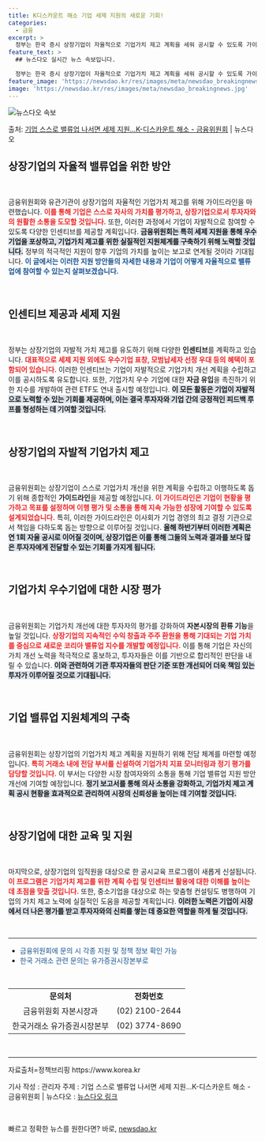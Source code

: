 ```yaml
---
title: K디스카운트 해소 기업 세제 지원의 새로운 기회!
categories:
  - 금융
excerpt: >
  정부는 한국 증시 상장기업이 자율적으로 기업가치 제고 계획을 세워 공시할 수 있도록 가이드라인을 제시하는 한…
feature_text: >
  ## 뉴스다오 실시간 뉴스 속보입니다.

  정부는 한국 증시 상장기업이 자율적으로 기업가치 제고 계획을 세워 공시할 수 있도록 가이드라인을 제시하는 한…
feature_image: 'https://newsdao.kr/res/images/meta/newsdao_breakingnews.jpg'
image: 'https://newsdao.kr/res/images/meta/newsdao_breakingnews.jpg'
---
```


![뉴스다오 속보](https://newsdao.kr/res/images/meta/newsdao_breakingnews.jpg)

<p>출처: <a href="https://newsdao.kr/3233" rel="dofollow">기업 스스로 밸류업 나서면 세제 지원…K-디스카운트 해소 - 금융위원회</a> | 뉴스다오</p>

<h2 data-ke-size="size26">상장기업의 자율적 밸류업을 위한 방안</h2>

<p data-ke-size="size16">&nbsp;</p>

금융위원회와 유관기관이 상장기업의 자율적인 기업가치 제고를 위해 가이드라인을 마련했습니다. <b><span style="color: #ee2323;">이를 통해 기업은 스스로 자사의 가치를 평가하고, 상장기업으로서 투자자와의 원활한 소통을 도모할 것입니다.</span></b> 또한, 이러한 과정에서 기업이 자발적으로 참여할 수 있도록 다양한 인센티브를 제공할 계획입니다. <b><span style="background-color: #21538527;">금융위원회는 특히 세제 지원을 통해 우수기업을 포상하고, 기업가치 제고를 위한 실질적인 지원체계를 구축하기 위해 노력할 것입니다.</span></b> 정부의 적극적인 지원이 향후 기업의 가치를 높이는 보고로 연계될 것이라 기대됩니다. <b><span style="color: #1a5490;">이 글에서는 이러한 지원 방안들의 자세한 내용과 기업이 어떻게 자율적으로 밸류업에 참여할 수 있는지 살펴보겠습니다.</span></b>

<p data-ke-size="size16">&nbsp;</p>

<h2 data-ke-size="size26">인센티브 제공과 세제 지원</h2>

<p data-ke-size="size16">&nbsp;</p>

정부는 상장기업의 자발적 가치 제고를 유도하기 위해 다양한 <b>인센티브</b>를 계획하고 있습니다. <b><span style="color: #ee2323;">대표적으로 세제 지원 외에도 우수기업 표창, 모범납세자 선정 우대 등의 혜택이 포함되어 있습니다.</span></b> 이러한 인센티브는 기업이 자발적으로 기업가치 개선 계획을 수립하고 이를 공시하도록 유도합니다. 또한, 기업가치 우수 기업에 대한 <b>자금 유입</b>을 촉진하기 위한 지수를 개발하여 관련 ETF도 연내 출시할 예정입니다. <b><span style="background-color: #21538527;">이 모든 활동은 기업이 자발적으로 노력할 수 있는 기회를 제공하며, 이는 결국 투자자와 기업 간의 긍정적인 피드백 루프를 형성하는 데 기여할 것입니다.</span></b> 

<p data-ke-size="size16">&nbsp;</p>

<h2 data-ke-size="size26">상장기업의 자발적 기업가치 제고</h2>

<p data-ke-size="size16">&nbsp;</p>

금융위원회는 상장기업이 스스로 기업가치 개선을 위한 계획을 수립하고 이행하도록 돕기 위해 종합적인 <b>가이드라인</b>을 제공할 예정입니다. <b><span style="color: #ee2323;">이 가이드라인은 기업이 현황을 평가하고 목표를 설정하며 이행 평가 및 소통을 통해 지속 가능한 성장에 기여할 수 있도록 설계되었습니다.</span></b> 특히, 이러한 가이드라인은 이사회가 기업 경영의 최고 결정 기관으로서 책임을 다하도록 돕는 방향으로 이루어질 것입니다. <b><span style="background-color: #21538527;">올해 하반기부터 이러한 계획은 연 1회 자율 공시로 이어질 것이며, 상장기업은 이를 통해 그들의 노력과 결과를 보다 많은 투자자에게 전달할 수 있는 기회를 가지게 됩니다.</span></b> 

<p data-ke-size="size16">&nbsp;</p>

<h2 data-ke-size="size26">기업가치 우수기업에 대한 시장 평가</h2>

<p data-ke-size="size16">&nbsp;</p>

금융위원회는 기업가치 개선에 대한 투자자의 평가를 강화하여 <b>자본시장의 환류 기능</b>을 높일 것입니다. <b><span style="color: #ee2323;">상장기업의 지속적인 수익 창출과 주주 환원을 통해 기대되는 기업 가치를 중심으로 새로운 코리아 밸류업 지수를 개발할 예정입니다.</span></b> 이를 통해 기업은 자신의 가치 개선 노력을 적극적으로 홍보하고, 투자자들은 이를 기반으로 합리적인 판단을 내릴 수 있습니다. <b><span style="background-color: #21538527;">이와 관련하여 기관 투자자들의 판단 기준 또한 개선되어 더욱 책임 있는 투자가 이루어질 것으로 기대됩니다.</span></b> 

<p data-ke-size="size16">&nbsp;</p>

<h2 data-ke-size="size26">기업 밸류업 지원체계의 구축</h2>

<p data-ke-size="size16">&nbsp;</p>

금융위원회는 상장기업의 기업가치 제고 계획을 지원하기 위해 전담 체계를 마련할 예정입니다. <b><span style="color: #ee2323;">특히 거래소 내에 전담 부서를 신설하여 기업가치 지표 모니터링과 정기 평가를 담당할 것입니다.</span></b> 이 부서는 다양한 시장 참여자와의 소통을 통해 기업 밸류업 지원 방안 개선에 기여할 예정입니다. <b><span style="background-color: #21538527;">정기 보고서를 통해 의사 소통을 강화하고, 기업가치 제고 계획 공시 현황을 효과적으로 관리하여 시장의 신뢰성을 높이는 데 기여할 것입니다.</span></b> 

<p data-ke-size="size16">&nbsp;</p>

<h2 data-ke-size="size26">상장기업에 대한 교육 및 지원</h2>

<p data-ke-size="size16">&nbsp;</p>

마지막으로, 상장기업의 임직원을 대상으로 한 공시교육 프로그램이 새롭게 신설됩니다. <b><span style="color: #ee2323;">이 프로그램은 기업가치 제고를 위한 계획 수립 및 인센티브 활용에 대한 이해를 높이는 데 초점을 맞출 것입니다.</span></b> 또한, 중소기업을 대상으로 하는 맞춤형 컨설팅도 병행하여 기업의 가치 제고 노력에 실질적인 도움을 제공할 계획입니다. <b><span style="background-color: #21538527;">이러한 노력은 기업이 시장에서 더 나은 평가를 받고 투자자와의 신뢰를 쌓는 데 중요한 역할을 하게 될 것입니다.</span></b> 

<p data-ke-size="size16">&nbsp;</p>

<hr>

<ul>
<li><span style="color: #1a5490;">금융위원회에 문의 시 각종 지원 및 정책 정보 확인 가능</span></li>
<li><span style="color: #1a5490;">한국 거래소 관련 문의는 유가증권시장본부로</span></li>
</ul>

<p data-ke-size="size16">&nbsp;</p>

<table>
  <tr>
    <td style="text-align: center; height: 17px;"><b>문의처</b></td>
    <td style="text-align: center; height: 17px;"><b>전화번호</b></td>
  </tr>
  <tr>
    <td style="text-align: center; height: 17px;">금융위원회 자본시장과</td>
    <td style="text-align: center; height: 17px;">(02) 2100-2644</td>
  </tr>
  <tr>
    <td style="text-align: center; height: 17px;">한국거래소 유가증권시장본부</td>
    <td style="text-align: center; height: 17px;">(02) 3774-8690</td>
  </tr>
</table>

<p data-ke-size="size16">&nbsp;</p>

<hr>

<p data-ke-size="size16">자료출처=정책브리핑 https://www.korea.kr</p>
<p data-ke-size="size16">기사 작성 : 관리자 주제 : 기업 스스로 밸류업 나서면 세제 지원…K-디스카운트 해소 - 금융위원회 | 뉴스다오  : <a href="https://newsdao.kr/3233">뉴스다오 링크</a></p> 

<p data-ke-size="size16">&nbsp;</p> 

빠르고 정확한 뉴스를 원한다면? 바로, <a href="https://newsdao.kr" rel="dofollow">newsdao.kr</a>


